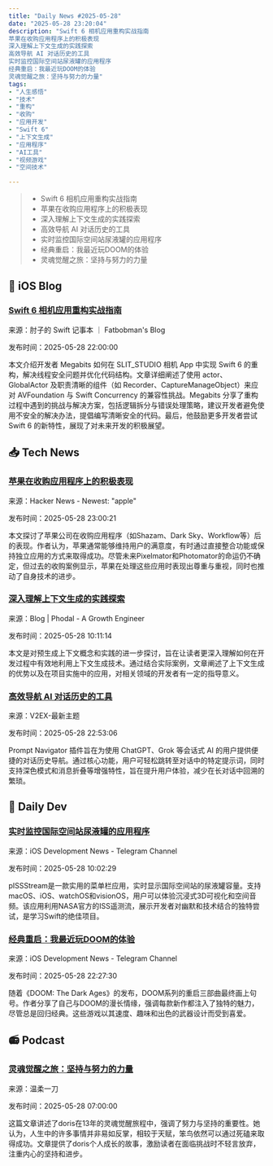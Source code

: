 ```yaml
---
title: "Daily News #2025-05-28"
date: "2025-05-28 23:20:04"
description: "Swift 6 相机应用重构实战指南
苹果在收购应用程序上的积极表现
深入理解上下文生成的实践探索
高效导航 AI 对话历史的工具
实时监控国际空间站尿液罐的应用程序
经典重启：我最近玩DOOM的体验
灵魂觉醒之旅：坚持与努力的力量"
tags: 
- "人生感悟"
- "技术"
- "重构"
- "收购"
- "应用开发"
- "Swift 6"
- "上下文生成"
- "应用程序"
- "AI工具"
- "视频游戏"
- "空间技术"

---
```


> - Swift 6 相机应用重构实战指南
> - 苹果在收购应用程序上的积极表现
> - 深入理解上下文生成的实践探索
> - 高效导航 AI 对话历史的工具
> - 实时监控国际空间站尿液罐的应用程序
> - 经典重启：我最近玩DOOM的体验
> - 灵魂觉醒之旅：坚持与努力的力量

## 🍎 iOS Blog

### [Swift 6 相机应用重构实战指南](https://fatbobman.com/zh/posts/swift6-refactoring-in-a-camera-app/)

来源：肘子的 Swift 记事本 ｜ Fatbobman's Blog

发布时间：2025-05-28 22:00:00

本文介绍开发者 Megabits 如何在 SLIT_STUDIO 相机 App 中实现 Swift 6 的重构，解决线程安全问题并优化代码结构。文章详细阐述了使用 actor、GlobalActor 及职责清晰的组件（如 Recorder、CaptureManageObject）来应对 AVFoundation 与 Swift Concurrency 的兼容性挑战。Megabits 分享了重构过程中遇到的挑战与解决方案，包括逻辑拆分与错误处理策略，建议开发者避免使用不安全的解决办法，提倡编写清晰安全的代码。最后，他鼓励更多开发者尝试 Swift 6 的新特性，展现了对未来开发的积极展望。

## 📥 Tech News

### [苹果在收购应用程序上的积极表现](https://daringfireball.net/2024/11/apple_tends_to_do_right_by_apps_it_acquires)

来源：Hacker News - Newest: "apple"

发布时间：2025-05-28 23:00:21

本文探讨了苹果公司在收购应用程序（如Shazam、Dark Sky、Workflow等）后的表现。作者认为，苹果通常能够维持用户的满意度，有时通过直接整合功能或保持独立应用的方式来取得成功。尽管未来Pixelmator和Photomator的命运仍不确定，但过去的收购案例显示，苹果在处理这些应用时表现出尊重与重视，同时也推动了自身技术的进步。

### [深入理解上下文生成的实践探索](http://www.phodal.com/blog/autodev-context-worker/)

来源：Blog | Phodal - A Growth Engineer

发布时间：2025-05-28 10:11:14

本文是对预生成上下文概念和实践的进一步探讨，旨在让读者更深入理解如何在开发过程中有效地利用上下文生成技术。通过结合实际案例，文章阐述了上下文生成的优势以及在项目实施中的应用，对相关领域的开发者有一定的指导意义。

### [高效导航 AI 对话历史的工具](https://www.v2ex.com/t/1135021)

来源：V2EX-最新主题

发布时间：2025-05-28 22:53:06

Prompt Navigator 插件旨在为使用 ChatGPT、Grok 等会话式 AI 的用户提供便捷的对话历史导航。通过核心功能，用户可轻松跳转至对话中的特定提示词，同时支持深色模式和消息折叠等增强特性，旨在提升用户体验，减少在长对话中回溯的繁琐。

## 💾 Daily Dev

### [实时监控国际空间站尿液罐的应用程序](https://github.com/Jaennaet/pISSStream)

来源：iOS Development News - Telegram Channel

发布时间：2025-05-28 10:02:29

pISSStream是一款实用的菜单栏应用，实时显示国际空间站的尿液罐容量。支持macOS、iOS、watchOS和visionOS，用户可以体验沉浸式3D可视化和空间音频。该应用利用NASA官方的ISS遥测流，展示开发者对幽默和技术结合的独特尝试，是学习Swift的绝佳项目。

### [经典重启：我最近玩DOOM的体验](https://dimillian.medium.com/how-ive-been-playing-doom-lately-0a55e9339b21?source=rss-b067c9115d59------2)

来源：iOS Development News - Telegram Channel

发布时间：2025-05-28 22:27:30

随着《DOOM: The Dark Ages》的发布，DOOM系列的重启三部曲最终画上句号。作者分享了自己与DOOM的漫长情缘，强调每款新作都注入了独特的魅力，尽管总是回归经典。这些游戏以其速度、趣味和出色的武器设计而受到喜爱。

## 📻 Podcast

### [灵魂觉醒之旅：坚持与努力的力量](https://www.xiaoyuzhoufm.com/episode/6835de4b38dcc57c64468103)

来源：温柔一刀

发布时间：2025-05-28 07:00:00

这篇文章讲述了doris在13年的灵魂觉醒旅程中，强调了努力与坚持的重要性。她认为，人生中的许多事情并非易如反掌，相较于天赋，笨鸟依然可以通过死磕来取得成功。文章提供了doris个人成长的故事，激励读者在面临挑战时不轻言放弃，注重内心的坚持和进步。

